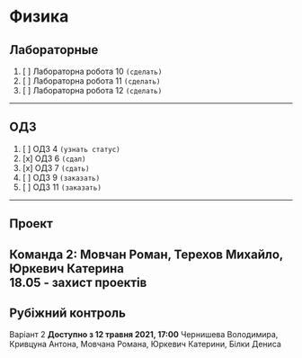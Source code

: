 # Физика

##  Лабораторные

1. [ ] Лабораторна робота 10 `(сделать)`
1. [ ] Лабораторна робота 11 `(сделать)`
1. [ ] Лабораторна робота 12 `(сделать)`
---

##  ОДЗ

1. [ ] ОДЗ 4 `(узнать статус)`
1. [x] ОДЗ 6 `(сдал)`
1. [x] ОДЗ 7 `(сдать)`
1. [ ] ОДЗ 9 `(заказать)`
1. [ ] ОДЗ 11 `(заказать)`
---

## Проект 

Команда 2: Мовчан Роман, Терехов Михайло, Юркевич Катерина   
**18.05** - захист проектів
---
## Рубіжний контроль
Варіант 2
**Доступно з 12 травня 2021, 17:00**
Чернишева Володимира, Кривцуна Антона, Мовчана Романа, Юркевич Катерини, Білки Дениса
